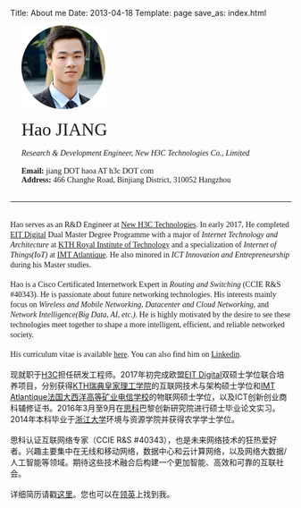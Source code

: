 Title: About me
Date: 2013-04-18
Template: page
save_as: index.html


<div style="display: inline-block; margin: 0px 0px 15px 20px;">   
<img src="https://raw.githubusercontent.com/Heriam/images/master/portrait/photo.png" />
</div>

<div style="display: inline-block; font-family: Times New Roman; margin: 0px 0px 0px 20px;">   
<font size=6>Hao JIANG</font><br><br>
<I>Research & Development Engineer, New H3C Technologies Co., Limited </I><br><br>
<b>Email:</b>&nbsp;jiang DOT haoa AT h3c DOT com<br>   
<b>Address:</b>&nbsp;466 Changhe Road, Binjiang District, 310052 Hangzhou<br><br>       
</div>

<hr />
<p><br>
<font face = "Times New Roman">Hao serves as an R&D Engineer at <a target="_blank" href="http://www.h3c.com/en/">New H3C Technologies</a>. In early 2017, He completed <a target="_blank" href="http://www.eitdigital.eu">EIT Digital</a> Dual Master Degree Programme with a major of <em>Internet Technology and Architecture</em> at <a target="_blank" href="http://www.kth.se">KTH Royal Institute of Technology</a> and a specialization of <em>Internet of Things(IoT)</em> at <a target="_blank" href="https://www.imt-atlantique.fr/en">IMT Atlantique</a>. He also minored in <em>ICT Innovation and Entrepreneurship</em> during his Master studies.</font>
<br><br>
<font face = "Times New Roman">Hao is a Cisco Certificated Internetwork Expert in <em>Routing and Switching</em> (CCIE R&amp;S #40343). He is passionate about future networking technologies. His interests mainly focus on <em>Wireless and Mobile Networking</em>, <em>Datacenter and Cloud Networking</em>, and <em>Network Intelligence(Big Data, AI, etc.)</em>. He is highly motivated by the desire to see these technologies meet together to shape a more intelligent, efficient, and reliable networked society. </font>
<br><br>
<font face = "Times New Roman">His curriculum vitae is available <a href="pages/resume.html">here</a>. You can also find him on <a target="_blank" href="http://www.linkedin.com/in/haochiang">Linkedin</a>.</font>
<br><br>
现就职于<a target="_blank" href="http://www.h3c.com">H3C</a>担任研发工程师。2017年初完成欧盟<a target="_blank" href="http://www.eitdigital.eu">EIT Digital</a>双硕士学位联合培养项目，分别获得<a target="_blank" href="http://www.kth.se">KTH瑞典皇家理工学院</a>的互联网技术与架构硕士学位和<a target="_blank" href="https://www.imt-atlantique.fr/en">IMT Atlantique法国大西洋高等矿业电信学校</a>的物联网硕士学位，以及ICT创新创业商科辅修证书。2016年3月至9月在<a target="_blank" href="https://www.cisco.com/">思科</a>巴黎创新研究院进行硕士毕业论文实习。2014年本科毕业于<a target="_blank" href="https://www.zju.edu.cn">浙江大学</a>环境与资源学院并获得农学学士学位。
<br><br>
思科认证互联网络专家（CCIE R&S #40343），也是未来网络技术的狂热爱好者。兴趣主要集中在无线和移动网络，数据中心和云计算网络，以及网络大数据/人工智能等领域。期待这些技术融合后构建一个更加智能、高效和可靠的互联社会。
<br><br>
详细简历请戳<a href="pages/resume.html">这里</a>。您也可以在<a target="_blank" href="http://www.linkedin.com/in/haochiang">领英</a>上找到我。
</p>
